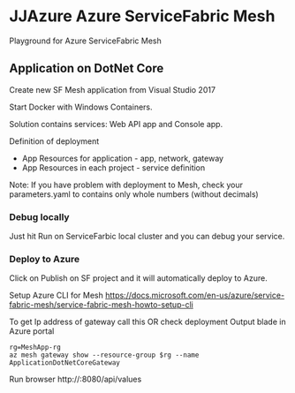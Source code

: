 # JJAzure Azure ServiceFabric Mesh
Playground for Azure ServiceFabric Mesh

## Application on DotNet Core 
Create new SF Mesh application from Visual Studio 2017

Start Docker with Windows Containers.

Solution contains services: Web API app and Console app.

Definition of deployment

- App Resources for application - app, network, gateway
- App Resources in each project - service definition

Note: If you have problem with deployment to Mesh, check your parameters.yaml to contains only whole numbers (without decimals)

### Debug locally
Just hit Run on ServiceFarbic local cluster and you can debug your service.

### Deploy to Azure
Click on Publish on SF project and it will automatically deploy to Azure.

Setup Azure CLI for Mesh https://docs.microsoft.com/en-us/azure/service-fabric-mesh/service-fabric-mesh-howto-setup-cli

To get Ip address of gateway call this OR check deployment Output blade in Azure portal

```azurecli-interactive
rg=MeshApp-rg
az mesh gateway show --resource-group $rg --name ApplicationDotNetCoreGateway
```

Run browser http://<your-ip>:8080/api/values